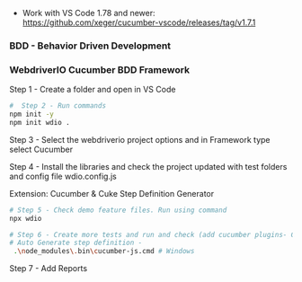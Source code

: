 - Work with VS Code 1.78 and newer:
   https://github.com/xeger/cucumber-vscode/releases/tag/v1.7.1

### BDD - Behavior Driven Development 

### WebdriverIO Cucumber BDD Framework

Step 1 - Create a folder and open in VS Code

```sh
#  Step 2 - Run commands 
npm init -y  
npm init wdio .
```

Step 3 - Select the webdriverio project options and in Framework type select Cucumber

Step 4 - Install the libraries and check the project updated with test folders and config file wdio.config.js

Extension: Cucumber & Cuke Step Definition Generator

```sh
# Step 5 - Check demo feature files. Run using command  
npx wdio
```

```sh
# Step 6 - Create more tests and run and check (add cucumber plugins- Cucumber | Cukes step generator)
# Auto Generate step definition - 
 .\node_modules\.bin\cucumber-js.cmd # Windows
```

Step 7 - Add Reports